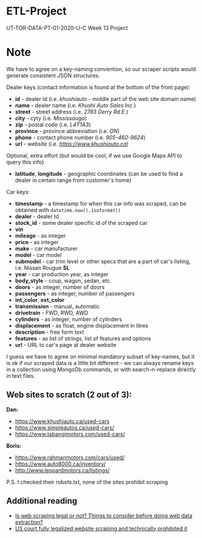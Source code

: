 # ETL-Project
 UT-TOR-DATA-PT-01-2020-U-C Week 13 Project


# Note

We have to agree on a key-naming convention, so our scraper scripts would generate consistent JSON structures.


Dealer keys (contact information is found at the bottom of the front page):
* **id** - dealer Id (i.e. *khushiauto* - middle part of the web site domain name)
* **name** - dealer name (i.e. *Khushi Auto Sales Inc.*)
* **street** - street address (i.e. *2783 Derry Rd E.*)
* **city** - cyty (i.e. *Mississauga*)
* **zip** - postal code (i.e. *L4T1A3*)
* **province** - province abbreviation (i.e. *ON*)
* **phone** - contact phone number (i.e. *905-460-9624*)
* **url** - website (i.e. *https://www.khushiauto.ca*)


Optional, extra effort (but would be cool, if we use Google Maps API to query this info)


* **latitude**, **longitude** - geographic coordinates (can be used to find a dealer in certain range from customer's home)

Car keys:
* **timestamp** - a timestamp for when this car info was scraped, can be obtained with `datetime.now().isoformat()`
* **dealer** - dealer Id
* **stock_id** - some dealer specific id of the scraped car
* **vin**
* **mileage** - as integer
* **price** - as integer
* **make** - car manufacturer
* **model** - car model
* **submodel** - car trim level or other specs that are a part of car's listing, i.e. Nissan Rougue **SL**
* **year** - car production year, as integer
* **body_style** - coup, wagon, sedan, etc.
* **doors** - as integer, number of doors
* **passengers** - as integer, number of passengers
* **int_color**, **ext_color**
* **transmission** - manual, automatic
* **drivetrain** - FWD, RWD, AWD
* **cylinders** - as integer, number of cylinders
* **displacement** - as float, engine displacement in litres
* **description** - free form text
* **features** - as list of strings, list of features and options
* **url** - URL to car's page at dealer website

I guess we have to agree on minimal mandatory subset of key-names, but it is ok if our scraped data is a little bit different - we can always rename keys in a collection using MongoDb commands, or with search-n-replace directly in text files.


## Web sites to scratch (2 out of 3):


**Dan:**
* https://www.khushiauto.ca/used-cars
* https://www.simpleautos.ca/used-cars/
* https://www.tabangimotors.com/used-cars/


**Boris:**
* https://www.rahmanmotors.com/cars/used/
* https://www.auto8000.ca/inventory/
* http://www.leopardmotors.ca/listings/

P.S. I checked their robots.txt, none of the sites prohibit scraping


## Additional reading

* [Is web scraping legal or not? Things to consider before doing web data extraction?](https://medium.com/dataflow-kit/is-web-scraping-legal-or-not-f6c26074584)
* [US court fully legalized website scraping and technically prohibited it](https://parsers.me/us-court-fully-legalized-website-scraping-and-technically-prohibited-it/)
